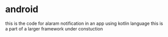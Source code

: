 # android
this is the code for alaram notification in an app using kotlin language
this is a part of a larger framework under constuction
